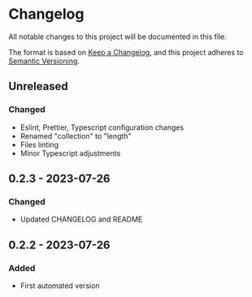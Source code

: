 # Changelog

All notable changes to this project will be documented in this file.

The format is based on [Keep a Changelog](https://keepachangelog.com/en/1.0.0/),
and this project adheres to [Semantic Versioning](https://semver.org/spec/v2.0.0.html).

## Unreleased

### Changed

- Eslint, Prettier, Typescript configuration changes
- Renamed "collection" to "length"
- Files linting
- Minor Typescript adjustments

## 0.2.3 - 2023-07-26

### Changed

- Updated CHANGELOG and README

## 0.2.2 - 2023-07-26

### Added

- First automated version
